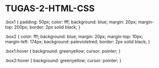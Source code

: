 # TUGAS-2-HTML-CSS
.box1 {
  padding: 50px;
  color: fff;
  background: blue;
  margin: 20px;
  margin-top: 200px;
  border: 2px solid black;
}

.box2 {
  color: fff;
  background: blue;
  margin: 20px;
  margin-top: 10px;
  margin-left: 174px;
  background: palevioletred;
  border: 2px solid black;
}

.box1:hover {
  background: greenyellow;
  cursor: pointer;
}

.box2:hover {
  background: greenyellow;
  cursor: pointer;
}
